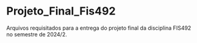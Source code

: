 # Projeto_Final_Fis492
Arquivos requisitados para a entrega do projeto final da disciplina FIS492 no semestre de 2024/2.
